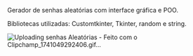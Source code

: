Gerador de senhas aleatórias com interface gráfica e POO.

Bibliotecas utilizadas: Customtkinter, Tkinter, random e string.


![Uploading senhas Aleatórias - Feito com o Clipchamp_1741049292406.gif…]()
